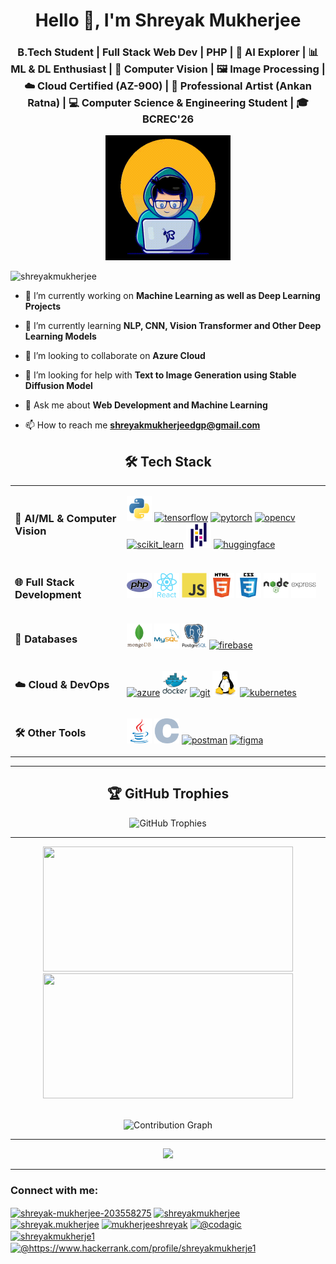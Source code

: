 
<h1 align="center">Hello 👋, I'm Shreyak Mukherjee</h1>

<h3 align="center">
  B.Tech Student | Full Stack Web Dev | PHP | 🤖 AI Explorer | 📊 ML & DL Enthusiast | 🧠 Computer Vision | 🖼️ Image Processing | ☁️ Cloud Certified (AZ-900) | 🎨 Professional Artist (Ankan Ratna) | 💻 Computer Science & Engineering Student | 🎓 BCREC'26
</h3>

<div align="center">
  <img src="https://github.com/shreyakmukherjee/shreyakmukherjee/blob/main/animated_developer.gif" alt="Animated Developer Illustration" style="width: 200px;"/>
</div>

<p align="left"> <img src="https://komarev.com/ghpvc/?username=shreyakmukherjee&label=Profile%20views&color=0e75b6&style=flat" alt="shreyakmukherjee" /> </p>

- 🔭 I’m currently working on **Machine Learning as well as Deep Learning Projects**

- 🌱 I’m currently learning **NLP, CNN, Vision Transformer and Other Deep Learning Models**

- 👯 I’m looking to collaborate on **Azure Cloud**

- 🤝 I’m looking for help with **Text to Image Generation using Stable Diffusion Model**

- 💬 Ask me about **Web Development and Machine Learning**

- 📫 How to reach me **shreyakmukherjeedgp@gmail.com**
  


<h2 align="center">🛠️ Tech Stack</h2>

<div align="center">
<table>
  <tr>
    <td><h3>🤖 AI/ML & Computer Vision</h3></td>
    <td>
      <p>
        <a href="https://www.python.org" target="_blank" rel="noreferrer"><img src="https://raw.githubusercontent.com/devicons/devicon/master/icons/python/python-original.svg" alt="python" width="40" height="40"/></a>
        <a href="https://www.tensorflow.org" target="_blank" rel="noreferrer"><img src="https://www.vectorlogo.zone/logos/tensorflow/tensorflow-icon.svg" alt="tensorflow" width="40" height="40"/></a>
        <a href="https://pytorch.org/" target="_blank" rel="noreferrer"><img src="https://www.vectorlogo.zone/logos/pytorch/pytorch-icon.svg" alt="pytorch" width="40" height="40"/></a>
        <a href="https://opencv.org/" target="_blank" rel="noreferrer"><img src="https://www.vectorlogo.zone/logos/opencv/opencv-icon.svg" alt="opencv" width="40" height="40"/></a>
        <a href="https://scikit-learn.org/" target="_blank" rel="noreferrer"><img src="https://upload.wikimedia.org/wikipedia/commons/0/05/Scikit_learn_logo_small.svg" alt="scikit_learn" width="40" height="40"/></a>
        <a href="https://pandas.pydata.org/" target="_blank" rel="noreferrer"><img src="https://raw.githubusercontent.com/devicons/devicon/2ae2a900d2f041da66e950e4d48052658d850630/icons/pandas/pandas-original.svg" alt="pandas" width="40" height="40"/></a>
        <a href="https://huggingface.co/" target="_blank" rel="noreferrer"><img src="https://huggingface.co/front/assets/huggingface_logo-noborder.svg" alt="huggingface" width="40" height="40"/></a>
      </p>
    </td>
  </tr>

  <tr>
    <td><h3>🌐 Full Stack Development</h3></td>
    <td>
      <p>
        <a href="https://www.php.net" target="_blank" rel="noreferrer"><img src="https://raw.githubusercontent.com/devicons/devicon/master/icons/php/php-original.svg" alt="php" width="40" height="40"/></a>
        <a href="https://reactjs.org/" target="_blank" rel="noreferrer"><img src="https://raw.githubusercontent.com/devicons/devicon/master/icons/react/react-original-wordmark.svg" alt="react" width="40" height="40"/></a>
        <a href="https://developer.mozilla.org/en-US/docs/Web/JavaScript" target="_blank" rel="noreferrer"><img src="https://raw.githubusercontent.com/devicons/devicon/master/icons/javascript/javascript-original.svg" alt="javascript" width="40" height="40"/></a>
        <a href="https://www.w3.org/html/" target="_blank" rel="noreferrer"><img src="https://raw.githubusercontent.com/devicons/devicon/master/icons/html5/html5-original-wordmark.svg" alt="html5" width="40" height="40"/></a>
        <a href="https://www.w3schools.com/css/" target="_blank" rel="noreferrer"><img src="https://raw.githubusercontent.com/devicons/devicon/master/icons/css3/css3-original-wordmark.svg" alt="css3" width="40" height="40"/></a>
        <a href="https://nodejs.org" target="_blank" rel="noreferrer"><img src="https://raw.githubusercontent.com/devicons/devicon/master/icons/nodejs/nodejs-original-wordmark.svg" alt="nodejs" width="40" height="40"/></a>
        <a href="https://expressjs.com" target="_blank" rel="noreferrer"><img src="https://raw.githubusercontent.com/devicons/devicon/master/icons/express/express-original-wordmark.svg" alt="express" width="40" height="40"/></a>
      </p>
    </td>
  </tr>

  <tr>
    <td><h3>💾 Databases</h3></td>
    <td>
      <p>
        <a href="https://www.mongodb.com/" target="_blank" rel="noreferrer"><img src="https://raw.githubusercontent.com/devicons/devicon/master/icons/mongodb/mongodb-original-wordmark.svg" alt="mongodb" width="40" height="40"/></a>
        <a href="https://www.mysql.com/" target="_blank" rel="noreferrer"><img src="https://raw.githubusercontent.com/devicons/devicon/master/icons/mysql/mysql-original-wordmark.svg" alt="mysql" width="40" height="40"/></a>
        <a href="https://www.postgresql.org" target="_blank" rel="noreferrer"><img src="https://raw.githubusercontent.com/devicons/devicon/master/icons/postgresql/postgresql-original-wordmark.svg" alt="postgresql" width="40" height="40"/></a>
        <a href="https://firebase.google.com/" target="_blank" rel="noreferrer"><img src="https://www.vectorlogo.zone/logos/firebase/firebase-icon.svg" alt="firebase" width="40" height="40"/></a>
      </p>
    </td>
  </tr>

  <tr>
    <td><h3>☁️ Cloud & DevOps</h3></td>
    <td>
      <p>
        <a href="https://azure.microsoft.com/en-in/" target="_blank" rel="noreferrer"><img src="https://www.vectorlogo.zone/logos/microsoft_azure/microsoft_azure-icon.svg" alt="azure" width="40" height="40"/></a>
        <a href="https://www.docker.com/" target="_blank" rel="noreferrer"><img src="https://raw.githubusercontent.com/devicons/devicon/master/icons/docker/docker-original-wordmark.svg" alt="docker" width="40" height="40"/></a>
        <a href="https://git-scm.com/" target="_blank" rel="noreferrer"><img src="https://www.vectorlogo.zone/logos/git-scm/git-scm-icon.svg" alt="git" width="40" height="40"/></a>
        <a href="https://www.linux.org/" target="_blank" rel="noreferrer"><img src="https://raw.githubusercontent.com/devicons/devicon/master/icons/linux/linux-original.svg" alt="linux" width="40" height="40"/></a>
        <a href="https://kubernetes.io" target="_blank" rel="noreferrer"><img src="https://www.vectorlogo.zone/logos/kubernetes/kubernetes-icon.svg" alt="kubernetes" width="40" height="40"/></a>
      </p>
    </td>
  </tr>

  <tr>
    <td><h3>🛠️ Other Tools</h3></td>
    <td>
      <p>
        <a href="https://www.java.com" target="_blank" rel="noreferrer"><img src="https://raw.githubusercontent.com/devicons/devicon/master/icons/java/java-original.svg" alt="java" width="40" height="40"/></a>
        <a href="https://www.cprogramming.com/" target="_blank" rel="noreferrer"><img src="https://raw.githubusercontent.com/devicons/devicon/master/icons/c/c-original.svg" alt="c" width="40" height="40"/></a>
        <a href="https://postman.com" target="_blank" rel="noreferrer"><img src="https://www.vectorlogo.zone/logos/getpostman/getpostman-icon.svg" alt="postman" width="40" height="40"/></a>
        <a href="https://www.figma.com/" target="_blank" rel="noreferrer"><img src="https://www.vectorlogo.zone/logos/figma/figma-icon.svg" alt="figma" width="40" height="40"/></a>
      </p>
    </td>
  </tr>
</table>
</div>

---


<h2 align="center">🏆 GitHub Trophies</h2>

<p align="center">
  <img src="https://github-profile-trophy.vercel.app/?username=shreyakmukherjee&theme=radical&no-bg=true&no-frame=true&row=1&column=6" alt="GitHub Trophies" />
</p>

---


<div align="center">
  <img src="https://github-readme-stats.vercel.app/api?username=shreyakmukherjee&show_icons=true&theme=radical" width="400px" height="200px"/>
  <img src="https://github-readme-stats.vercel.app/api/top-langs/?username=shreyakmukherjee&layout=compact&theme=radical" width="400px" height="200px"/>
  <br><br>
  

![Contribution Graph](https://github-readme-activity-graph.vercel.app/graph?username=shreyakmukherjee&theme=radical)




</div>

---

<div align="center">
<img src="https://github-profile-summary-cards.vercel.app/api/cards/profile-details?username=shreyakmukherjee&theme=radical" />

</div>


---

<h3 align="left">Connect with me:</h3>
<p align="left">
<a href="https://linkedin.com/in/shreyak-mukherjee-203558275" target="blank"><img align="center" src="https://raw.githubusercontent.com/rahuldkjain/github-profile-readme-generator/master/src/images/icons/Social/linked-in-alt.svg" alt="shreyak-mukherjee-203558275" height="30" width="40" /></a>
<a href="https://kaggle.com/shreyakmukherjee" target="blank"><img align="center" src="https://raw.githubusercontent.com/rahuldkjain/github-profile-readme-generator/master/src/images/icons/Social/kaggle.svg" alt="shreyakmukherjee" height="30" width="40" /></a>
<a href="https://fb.com/shreyak.mukherjee" target="blank"><img align="center" src="https://raw.githubusercontent.com/rahuldkjain/github-profile-readme-generator/master/src/images/icons/Social/facebook.svg" alt="shreyak.mukherjee" height="30" width="40" /></a>
<a href="https://instagram.com/mukherjeeshreyak" target="blank"><img align="center" src="https://raw.githubusercontent.com/rahuldkjain/github-profile-readme-generator/master/src/images/icons/Social/instagram.svg" alt="mukherjeeshreyak" height="30" width="40" /></a>
<a href="https://www.youtube.com/c/@codagic" target="blank"><img align="center" src="https://raw.githubusercontent.com/rahuldkjain/github-profile-readme-generator/master/src/images/icons/Social/youtube.svg" alt="@codagic" height="30" width="40" /></a>
<a href="https://www.hackerrank.com/shreyakmukherje1" target="blank"><img align="center" src="https://raw.githubusercontent.com/rahuldkjain/github-profile-readme-generator/master/src/images/icons/Social/hackerrank.svg" alt="shreyakmukherje1" height="30" width="40" /></a>
<a href="https://www.hackerearth.com/@https://www.hackerrank.com/profile/shreyakmukherje1" target="blank"><img align="center" src="https://raw.githubusercontent.com/rahuldkjain/github-profile-readme-generator/master/src/images/icons/Social/hackerearth.svg" alt="@https://www.hackerrank.com/profile/shreyakmukherje1" height="30" width="40" /></a>
</p>
